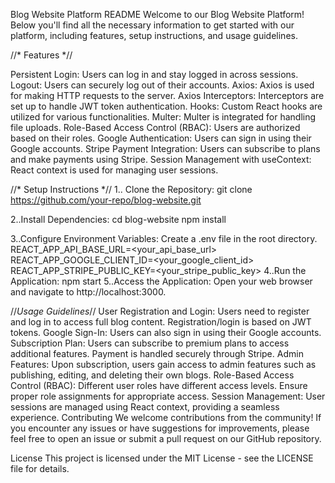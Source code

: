 Blog Website Platform README
Welcome to our Blog Website Platform! Below you'll find all the necessary information to get started with our platform, including features, setup instructions, and usage guidelines.

//* Features *//

Persistent Login: Users can log in and stay logged in across sessions.
Logout: Users can securely log out of their accounts.
Axios: Axios is used for making HTTP requests to the server.
Axios Interceptors: Interceptors are set up to handle JWT token authentication.
Hooks: Custom React hooks are utilized for various functionalities.
Multer: Multer is integrated for handling file uploads.
Role-Based Access Control (RBAC): Users are authorized based on their roles.
Google Authentication: Users can sign in using their Google accounts.
Stripe Payment Integration: Users can subscribe to plans and make payments using Stripe.
Session Management with useContext: React context is used for managing user sessions.

//* Setup Instructions *//
1.. Clone the Repository:
git clone https://github.com/your-repo/blog-website.git

2..Install Dependencies:
cd blog-website 
npm install

3..Configure Environment Variables:
Create a .env file in the root directory.
  REACT_APP_API_BASE_URL=<your_api_base_url>
  REACT_APP_GOOGLE_CLIENT_ID=<your_google_client_id>
  REACT_APP_STRIPE_PUBLIC_KEY=<your_stripe_public_key>
4..Run the Application:
npm start
5..Access the Application:
Open your web browser and navigate to http://localhost:3000.


//*Usage Guidelines*//
User Registration and Login: Users need to register and log in to access full blog content. Registration/login is based on JWT tokens.
Google Sign-In: Users can also sign in using their Google accounts.
Subscription Plan: Users can subscribe to premium plans to access additional features. Payment is handled securely through Stripe.
Admin Features: Upon subscription, users gain access to admin features such as publishing, editing, and deleting their own blogs.
Role-Based Access Control (RBAC): Different user roles have different access levels. Ensure proper role assignments for appropriate access.
Session Management: User sessions are managed using React context, providing a seamless experience.
Contributing
We welcome contributions from the community! If you encounter any issues or have suggestions for improvements, please feel free to open an issue or submit a pull request on our GitHub repository.

   License
This project is licensed under the MIT License - see the LICENSE file for details.
